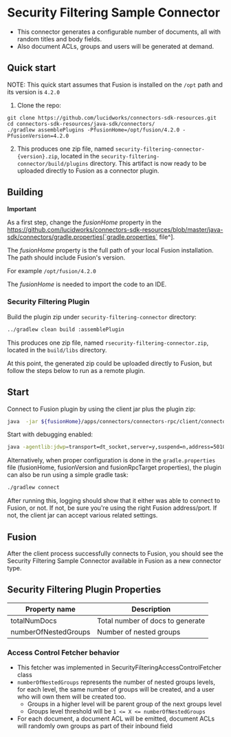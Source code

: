 # Security Filtering Sample Connector

- This connector generates a configurable number of documents, all with random titles and body fields.
- Also document ACLs, groups and users will be generated at demand.

## Quick start

NOTE: This quick start assumes that Fusion is installed on the `/opt` path and its version is `4.2.0`

1. Clone the repo:
```
git clone https://github.com/lucidworks/connectors-sdk-resources.git
cd connectors-sdk-resources/java-sdk/connectors/
./gradlew assemblePlugins -PfusionHome=/opt/fusion/4.2.0 -PfusionVersion=4.2.0
```

2. This produces one zip file, named `security-filtering-connector-{version}.zip`, located in the `security-filtering-connector/build/plugins` directory.
This artifact is now ready to be uploaded directly to Fusion as a connector plugin.

## Building

**Important**


As a first step, change the _fusionHome_ property in the https://github.com/lucidworks/connectors-sdk-resources/blob/master/java-sdk/connectors/gradle.properties[`gradle.properties` file^].

The _fusionHome_ property is the full path of your local Fusion installation. The path should include Fusion's version.

For example `/opt/fusion/4.2.0`

The _fusionHome_ is needed to import the code to an IDE.

### Security Filtering Plugin

Build the plugin zip under `security-filtering-connector` directory:

```bash
../gradlew clean build :assemblePlugin
```

This produces one zip file, named `rsecurity-filtering-connector.zip`, located in the `build/libs` directory.

At this point, the generated zip could be uploaded directly to Fusion, but follow the steps below to run as a remote plugin.


## Start

Connect to Fusion plugin by using the client jar plus the plugin zip:

```bash
java  -jar ${fusionHome}/apps/connectors/connectors-rpc/client/connector-plugin-client-${fusionVersion}-uberjar.jar build/plugins/security-filtering-connector-{version}.zip
```

Start with debugging enabled:

```bash
java -agentlib:jdwp=transport=dt_socket,server=y,suspend=n,address=5010 -jar ${fusionHome}/apps/connectors/connectors-rpc/client/connector-plugin-client-${fusionVersion}-uberjar.jar build/plugins/security-filtering-connector-{version}.zip
```

Alternatively, when proper configuration is done in the `gradle.properties` file (fusionHome, fusionVersion and fusionRpcTarget properties), the plugin can also be run using a simple gradle task:

```bash
./gradlew connect
```

After running this, logging should show that it either was able to connect to Fusion, or not. If not, be sure you're using the right Fusion address/port. If not, the client jar can accept various related settings.

## Fusion
After the client process successfully connects to Fusion, you should see the Security Filtering Sample Connector available in Fusion as a new connector type.

## Security Filtering Plugin Properties

| Property name | Description |
| ------------- | ----------- |
| totalNumDocs | Total number of docs to generate |
| numberOfNestedGroups | Number of nested groups |

### Access Control Fetcher behavior

- This fetcher was implemented in SecurityFilteringAccessControlFetcher class
- `numberOfNestedGroups` represents the number of nested groups levels, for each level, the same number of groups will be created, and a user who will own them will be created too.
    - Groups in a higher level will be parent group of the next groups level
    - Groups level threshold will be `1 <= X <= numberOfNestedGroups`
- For each document, a document ACL will be emitted, document ACLs will randomly own groups as part of their inbound field